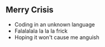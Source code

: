 ## Merry Crisis
- Coding in an unknown language
- Falalalala la la la frick
- Hoping it won't cause me anguish